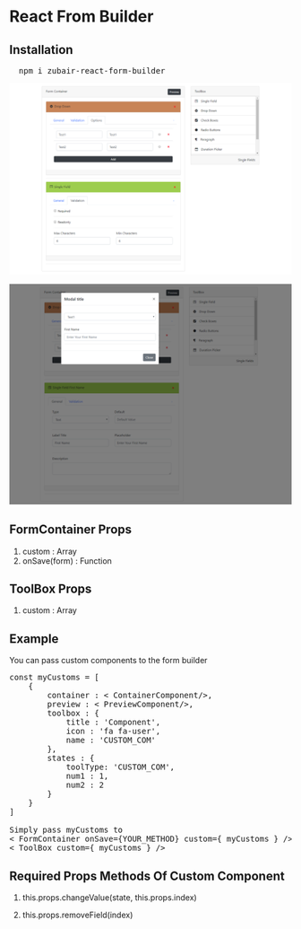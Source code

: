 # React From Builder

## Installation
<pre>
  npm i zubair-react-form-builder
</pre>

![](zrfb-screenshot-1.png)

![](zrfb-screenshot-2.png)


## FormContainer Props
1. custom : Array
2. onSave(form) : Function

## ToolBox Props
1. custom : Array

## Example
You can pass custom components to the form builder
<pre>
const myCustoms = [
    {
        container : &lt ContainerComponent/&gt,
        preview : &lt PreviewComponent/&gt,
        toolbox : {
            title : 'Component',
            icon : 'fa fa-user',
            name : 'CUSTOM_COM'
        },
        states : {
            toolType: 'CUSTOM_COM',
            num1 : 1,
            num2 : 2
        }
    }
]

Simply pass myCustoms to
&lt FormContainer onSave={YOUR_METHOD} custom={ myCustoms } /&gt
&lt ToolBox custom={ myCustoms } /&gt
</pre>

## Required Props Methods Of Custom Component

1. this.props.changeValue(state, this.props.index)

2. this.props.removeField(index)
